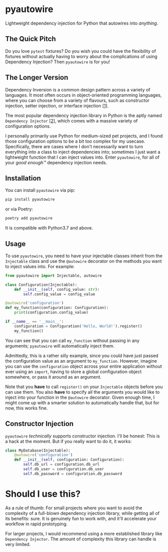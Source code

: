 # pyautowire

Lightweight dependency injection for Python that autowires into _anything_.

## The Quick Pitch

Do you love `pytest` fixtures? Do you wish you could have the flexibility of fixtures without actually having to worry
about the complications of using Dependency Injection? Then `pyautowire` is for you!

## The Longer Version

Dependency Inversion is a common design pattern across a variety of languages. It most often occurs in object-oriented
programming languages, where you can choose from a variety of flavours, such as constructor injection, setter injection,
or interface injection [[1]](https://martinfowler.com/articles/injection.html#FormsOfDependencyInjection).

The most popular dependency injection library in Python is the aptly named `Dependency Injector`
[[2]](https://github.com/ets-labs/python-dependency-injector), which comes with a massive variety of configuration
options.

I personally primarily use Python for medium-sized pet projects, and I found those configuration options to be a bit
too complex for my usecase. Specifically, there are cases where I don't necessarily want to turn everything into a
class to inject dependencies into; sometimes I just want a lightweight function that I can inject values into.
Enter `pyautowire`, for all of your _good enough™️_ dependency injection needs.

## Installation

You can install `pyautowire` via pip:

```bash
pip install pyautowire
```

or via Poetry:

```bash
poetry add pyautowire
```

It is compatible with Python3.7 and above.

## Usage

To use `pyautowire`, you need to have your injectable classes inherit from the `Injectable` class and use the
`@autowire` decorator on the methods you want to inject values into. For example:

```python
from pyautowire import Injectable, autowire

class Configuration(Injectable):
    def __init__(self, config_value: str):
        self.config_value = config_value

@autowire('configuration')
def my_function(configuration: Configuration):
    print(configuration.config_value)

if __name__ == '__main__':
    configuration = Configuration('Hello, World!').register()
    my_function()
```

You can see that you can call `my_function` without passing in any arguments; `pyautowire` will automatically inject them.

Admittedly, this is a rather silly example, since you could have just passed the configuration value as an argument to `my_function`.
However, imagine you can use the `configuration` object across your entire application without ever using an `import`,
having to store a global configuration object somewhere, or pass it around as an argument.

Note that you **have** to call `register()` on your `Injectable` objects before you can use them.
You also **have** to specify all the arguments you would like to inject into your function in the `@autowire` decorator.
Given enough time, I might come up with a smarter solution to automatically handle that, but for now, this works fine.

## Constructor Injection

`pyautowire` _technically_ supports constructor injection. I'll be honest: This is a hack at the moment. But if you
really want to do it, it works:

```python
class MyDatabase(Injectable):
    @autowire('configuration')
    def __init__(self, configuration: Configuration):
        self.db_url = configuration.db_url
        self.db_user = configuration.db_user
        self.db_password = configuration.db_password
```

# Should I use this?

As a rule of thumb: For small projects where you want to avoid the complexity of a full-blown dependency injection library,
while getting all of its benefits: sure. It is genuinely fun to work with, and it'll accelerate your workflow in rapid prototyping.

For larger projects, I would recommend using a more established library like `Dependency Injector`. The amount of complexity
this library can handle is very limited.
